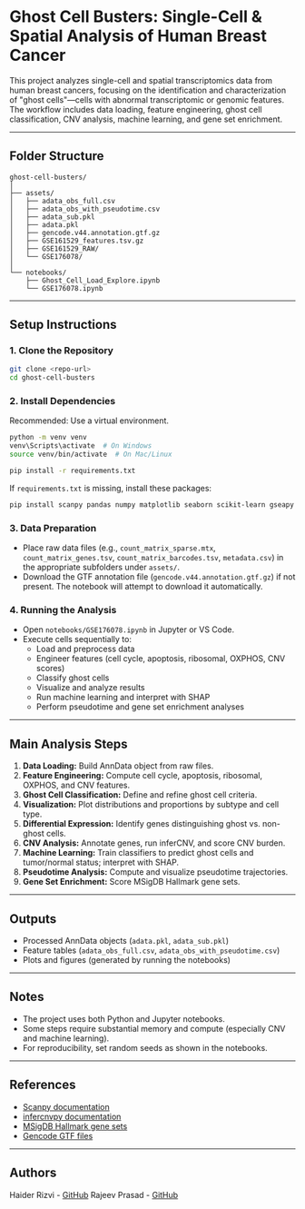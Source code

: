 # Ghost Cell Busters: Single-Cell & Spatial Analysis of Human Breast Cancer

This project analyzes single-cell and spatial transcriptomics data from human breast cancers, focusing on the identification and characterization of "ghost cells"—cells with abnormal transcriptomic or genomic features. The workflow includes data loading, feature engineering, ghost cell classification, CNV analysis, machine learning, and gene set enrichment.

---

## Folder Structure

```
ghost-cell-busters/
│
├── assets/
│   ├── adata_obs_full.csv
│   ├── adata_obs_with_pseudotime.csv
│   ├── adata_sub.pkl
│   ├── adata.pkl
│   ├── gencode.v44.annotation.gtf.gz
│   ├── GSE161529_features.tsv.gz
│   ├── GSE161529_RAW/
│   └── GSE176078/
│
└── notebooks/
    ├── Ghost_Cell_Load_Explore.ipynb
    └── GSE176078.ipynb
```

---

## Setup Instructions

### 1. Clone the Repository

```sh
git clone <repo-url>
cd ghost-cell-busters
```

### 2. Install Dependencies

Recommended: Use a virtual environment.

```sh
python -m venv venv
venv\Scripts\activate  # On Windows
source venv/bin/activate  # On Mac/Linux

pip install -r requirements.txt
```

If `requirements.txt` is missing, install these packages:

```sh
pip install scanpy pandas numpy matplotlib seaborn scikit-learn gseapy mygene infercnvpy shap xgboost imbalanced-learn gtfparse
```

### 3. Data Preparation

- Place raw data files (e.g., `count_matrix_sparse.mtx`, `count_matrix_genes.tsv`, `count_matrix_barcodes.tsv`, `metadata.csv`) in the appropriate subfolders under `assets/`.
- Download the GTF annotation file (`gencode.v44.annotation.gtf.gz`) if not present. The notebook will attempt to download it automatically.

### 4. Running the Analysis

- Open `notebooks/GSE176078.ipynb` in Jupyter or VS Code.
- Execute cells sequentially to:
  - Load and preprocess data
  - Engineer features (cell cycle, apoptosis, ribosomal, OXPHOS, CNV scores)
  - Classify ghost cells
  - Visualize and analyze results
  - Run machine learning and interpret with SHAP
  - Perform pseudotime and gene set enrichment analyses

---

## Main Analysis Steps

1. **Data Loading:** Build AnnData object from raw files.
2. **Feature Engineering:** Compute cell cycle, apoptosis, ribosomal, OXPHOS, and CNV features.
3. **Ghost Cell Classification:** Define and refine ghost cell criteria.
4. **Visualization:** Plot distributions and proportions by subtype and cell type.
5. **Differential Expression:** Identify genes distinguishing ghost vs. non-ghost cells.
6. **CNV Analysis:** Annotate genes, run inferCNV, and score CNV burden.
7. **Machine Learning:** Train classifiers to predict ghost cells and tumor/normal status; interpret with SHAP.
8. **Pseudotime Analysis:** Compute and visualize pseudotime trajectories.
9. **Gene Set Enrichment:** Score MSigDB Hallmark gene sets.

---

## Outputs

- Processed AnnData objects (`adata.pkl`, `adata_sub.pkl`)
- Feature tables (`adata_obs_full.csv`, `adata_obs_with_pseudotime.csv`)
- Plots and figures (generated by running the notebooks)

---

## Notes

- The project uses both Python and Jupyter notebooks.
- Some steps require substantial memory and compute (especially CNV and machine learning).
- For reproducibility, set random seeds as shown in the notebooks.

---

## References

- [Scanpy documentation](https://scanpy.readthedocs.io/)
- [infercnvpy documentation](https://icbi-lab.github.io/infercnvpy/)
- [MSigDB Hallmark gene sets](https://www.gsea-msigdb.org/gsea/msigdb/collections.jsp#H)
- [Gencode GTF files](https://www.gencodegenes.org/human/)

---

## Authors

Haider Rizvi - [GitHub](https://github.com/hr080100)
Rajeev Prasad - [GitHub](https://github.com/oliverraj)